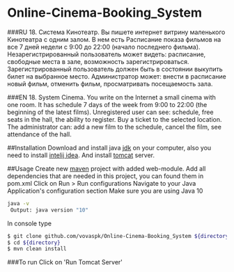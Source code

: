 # Online-Cinema-Booking_System
###RU
18. Система Кинотеатр. 
Вы пишете интернет витрину маленького Кинотеатра с одним залом. 
В нем есть Расписание показа фильмов на все 7 дней недели с 9:00 до 22:00 (начало последнего фильма).
Незарегистрированный пользователь может видеть: расписание, свободные места в зале, возможность зарегистрироваться.
Зарегистрированный пользователь должен быть в состоянии выкупить билет на выбранное место.
Администратор может: внести в расписание новый фильм, отменить фильм, просматривать посещаемость зала.

###EN
18. System Cinema.
You write on the Internet a small cinema with one room.
It has schedule 7 days of the week from 9:00 to 22:00 (the beginning of the latest films).
Unregistered user can see: schedule, free seats in the hall, the ability to register.
Buy a ticket to the selected location.
The administrator can: add a new film to the schedule, cancel the film, see attendance of the hall.

##Installation
Download and install java [jdk](https://www.java.com/en/download/) on your computer,
also you need to install [intelij idea](https://www.jetbrains.com/idea/).
And install [tomcat](https://tomcat.apache.org/download-90.cgi) server.


##Usage
Create new [maven](https://maven.apache.org/) project with added web-module.
Add all dependencies that are needed in this project, you can found them in pom.xml
Click on Run > Run configurations
Navigate to your Java Application's configuration section
Make sure you are using Java 10
```bash
java -v
 Output: java version "10"
```
In console type
```bash
$ git clone github.com/vovaspk/Online-Cinema-Booking_System ${directory}
$ cd ${directory}
$ mvn clean install
```
###To run
Click on 'Run Tomcat Server'


